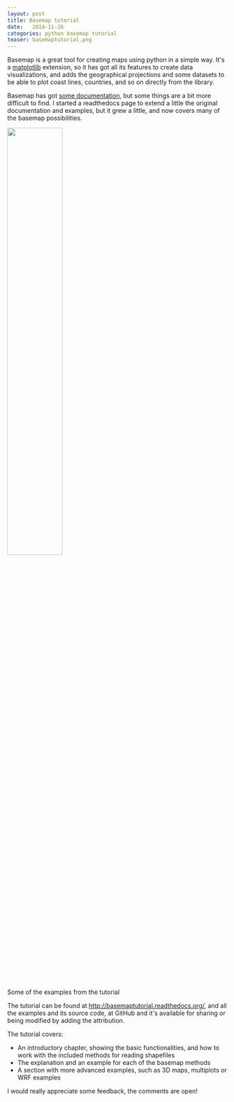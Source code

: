 ```yaml
---
layout: post
title: Basemap tutorial
date:   2014-11-26
categories: python basemap tutorial
teaser: basemaptutorial.png
---
```


Basemap is a great tool for creating maps using python in a simple way. It's a [matplotlib](http://matplotlib.org/) extension, so it has got all its features to create data visualizations, and adds the geographical projections and some datasets to be able to plot coast lines, countries, and so on directly from the library.

Basemap has got [some documentation](http://matplotlib.org/basemap/index.html), but some things are a bit more difficult to find. I started a readthedocs page to extend a little the original documentation and examples, but it grew a little, and now covers many of the basemap possibilities.

<img src="{{ site.baseurl }}/images/python/basemaptutorial.png" width="50%"/>

Some of the examples from the tutorial

The tutorial can be found at http://basemaptutorial.readthedocs.org/, and all the examples and its source code, at GitHub and it's available for sharing or being modified by adding the attribution.

The tutorial covers:

* An introductory chapter, showing the basic functionalities, and how to work with the included methods for reading shapefiles
* The explanation and an example for each of the basemap methods
* A section with more advanced examples, such as 3D maps, multiplots or WRF examples

 I would really appreciate some feedback, the comments are open!
